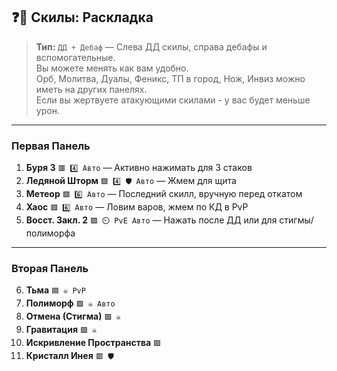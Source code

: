## ❓📖 **Скилы: Раскладка**  

> **Тип:** `ДД + Дебаф` — Слева ДД скилы, справа дебафы и вспомогательные.  
> Вы можете менять как вам удобно.  
> Орб, Молитва, Дуалы, Феникс, ТП в город, Нож, Инвиз можно иметь на других панелях.  
> Если вы жертвуете атакующими скилами - у вас будет меньше урон.

---

### **Первая Панель**
1. **Буря 3** `🟥 4️⃣ Авто` — Активно нажимать для 3 стаков  
2. **Ледяной Шторм** `🟪 4️⃣ 🛡️ Авто` — Жмем для щита  
3. **Метеор** `🟪 6️⃣ Авто` — Последний скилл, вручную перед откатом  
4. **Хаос** `🟪 6️⃣ Авто` — Ловим варов, жмем по КД в PvP  
5. **Восст. Закл. 2** `🟪 ⏲️ PvE Авто` — Нажать после ДД или для стигмы/полиморфа  

---

### **Вторая Панель**
6. **Тьма** `🟦 ☠️ PvP`  
7. **Полиморф** `🟪 ☠️ Авто`  
8. **Отмена (Стигма)** `🟪 ☠️`  
9. **Гравитация** `🟪 ☠️`  
10. **Искривление Пространства** `🟪`  
11. **Кристалл Инея** `🟥 🛡️`  
